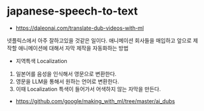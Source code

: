 # japanese-speech-to-text

- https://daleonai.com/translate-dub-videos-with-ml

넷플릭스에서 아주 잘하고있을 것같은 일이다.
애니메이션 회사들을 매입하고 앞으로 제작할 애니메이션에 대해서 자막 제작을 자동화하는 방법

- 지역특색 Localization

1. 일본어를 음성을 인식해서 영문으로 변환한다.
2. 영문을 LLM을 통해서 원하는 언어로 변환한다.
3. 이때 Localization 특색이 들어가서 어색하지 않는 자막을 만든다.

- https://github.com/google/making_with_ml/tree/master/ai_dubs
